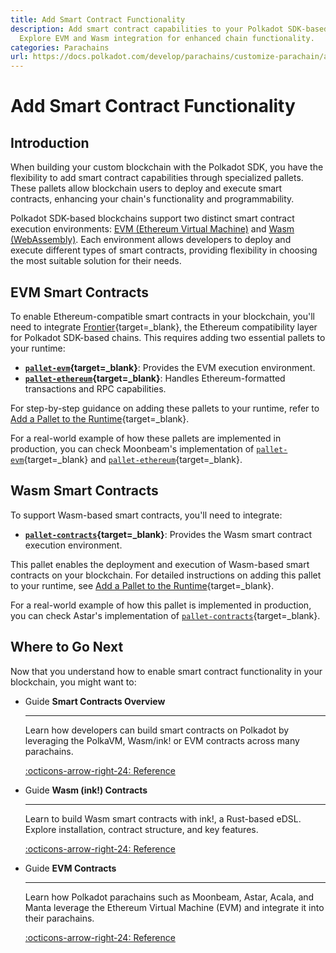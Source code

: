 ```yaml
---
title: Add Smart Contract Functionality
description: Add smart contract capabilities to your Polkadot SDK-based blockchain.
  Explore EVM and Wasm integration for enhanced chain functionality.
categories: Parachains
url: https://docs.polkadot.com/develop/parachains/customize-parachain/add-smart-contract-functionality/
---
```


# Add Smart Contract Functionality

## Introduction

When building your custom blockchain with the Polkadot SDK, you have the flexibility to add smart contract capabilities through specialized pallets. These pallets allow blockchain users to deploy and execute smart contracts, enhancing your chain's functionality and programmability.

Polkadot SDK-based blockchains support two distinct smart contract execution environments: [EVM (Ethereum Virtual Machine)](#evm-smart-contracts) and [Wasm (WebAssembly)](#wasm-smart-contracts). Each environment allows developers to deploy and execute different types of smart contracts, providing flexibility in choosing the most suitable solution for their needs.

## EVM Smart Contracts

To enable Ethereum-compatible smart contracts in your blockchain, you'll need to integrate [Frontier](https://github.com/polkadot-evm/frontier){target=\_blank}, the Ethereum compatibility layer for Polkadot SDK-based chains. This requires adding two essential pallets to your runtime:

- **[`pallet-evm`](https://github.com/polkadot-evm/frontier/tree/master/frame/evm){target=\_blank}**: Provides the EVM execution environment.
- **[`pallet-ethereum`](https://github.com/polkadot-evm/frontier/tree/master/frame/ethereum){target=\_blank}**: Handles Ethereum-formatted transactions and RPC capabilities.

For step-by-step guidance on adding these pallets to your runtime, refer to [Add a Pallet to the Runtime](/develop/parachains/customize-parachain/add-existing-pallets/){target=\_blank}.

For a real-world example of how these pallets are implemented in production, you can check Moonbeam's implementation of [`pallet-evm`](https://github.com/moonbeam-foundation/moonbeam/blob/9e2ddbc9ae8bf65f11701e7ccde50075e5fe2790/runtime/moonbeam/src/lib.rs#L532){target=\_blank} and [`pallet-ethereum`](https://github.com/moonbeam-foundation/moonbeam/blob/9e2ddbc9ae8bf65f11701e7ccde50075e5fe2790/runtime/moonbeam/src/lib.rs#L698){target=\_blank}.

## Wasm Smart Contracts

To support Wasm-based smart contracts, you'll need to integrate:

- **[`pallet-contracts`](https://docs.rs/pallet-contracts/latest/pallet_contracts/index.html#contracts-pallet){target=\_blank}**: Provides the Wasm smart contract execution environment.

This pallet enables the deployment and execution of Wasm-based smart contracts on your blockchain. For detailed instructions on adding this pallet to your runtime, see [Add a Pallet to the Runtime](/develop/parachains/customize-parachain/add-existing-pallets/){target=\_blank}.

For a real-world example of how this pallet is implemented in production, you can check Astar's implementation of [`pallet-contracts`](https://github.com/AstarNetwork/Astar/blob/b6f7a408d31377130c3713ed52941a06b5436402/runtime/astar/src/lib.rs#L693){target=\_blank}.

## Where to Go Next

Now that you understand how to enable smart contract functionality in your blockchain, you might want to:

<div class="grid cards" markdown>

-   <span class="badge guide">Guide</span> __Smart Contracts Overview__

    ---

    Learn how developers can build smart contracts on Polkadot by leveraging the PolkaVM, Wasm/ink! or EVM contracts across many parachains.

    [:octicons-arrow-right-24: Reference](/develop/smart-contracts/overview/)

-   <span class="badge guide">Guide</span> __Wasm (ink!) Contracts__

    ---

    Learn to build Wasm smart contracts with ink!, a Rust-based eDSL. Explore installation, contract structure, and key features.

    [:octicons-arrow-right-24: Reference](/develop/smart-contracts/overview#wasm-ink)
    
-   <span class="badge guide">Guide</span> __EVM Contracts__

    ---

    Learn how Polkadot parachains such as Moonbeam, Astar, Acala, and Manta leverage the Ethereum Virtual Machine (EVM) and integrate it into their parachains.

    [:octicons-arrow-right-24: Reference](/develop/smart-contracts/overview#parachain-contracts)

</div>
